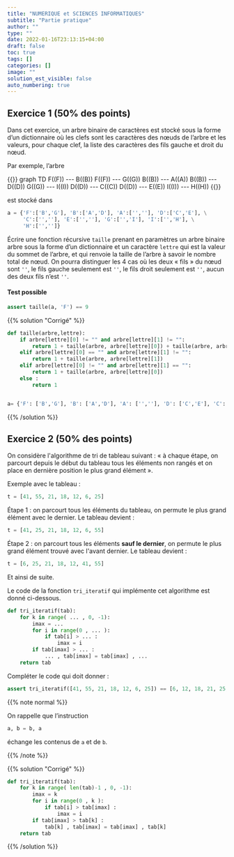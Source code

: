 ```yaml
---
title: "NUMERIQUE et SCIENCES INFORMATIQUES"
subtitle: "Partie pratique"
author: ""
type: ""
date: 2022-01-16T23:13:15+04:00
draft: false
toc: true
tags: []
categories: []
image: ""
solution_est_visible: false
auto_numbering: true
---
```


## Exercice 1 (50% des points)

Dans cet exercice, un arbre binaire de caractères est stocké sous la forme d’un dictionnaire où les clefs sont les caractères des nœuds de l’arbre et les valeurs, pour chaque clef, la liste des caractères des fils gauche et droit du nœud.

Par exemple, l’arbre

{{<mermaid>}}
graph TD
    F((F)) --- B((B))
    F((F)) --- G((G))
    B((B)) --- A((A))
    B((B)) --- D((D))
    G((G)) --- I((I))
    D((D)) --- C((C))
    D((D)) --- E((E))
    I((I)) --- H((H))
{{</mermaid>}}

est stocké dans

```python
a = {'F':['B','G'], 'B':['A','D'], 'A':['',''], 'D':['C','E'], \
     'C':['',''], 'E':['',''], 'G':['','I'], 'I':['','H'], \
     'H':['','']}
```

Écrire une fonction récursive `taille` prenant en paramètres un arbre binaire arbre sous la forme d’un dictionnaire et un caractère `lettre` qui est la valeur du sommet de l’arbre, et qui renvoie la taille de l’arbre à savoir le nombre total de nœud.
On pourra distinguer les 4 cas où les deux « fils » du nœud sont `''`, le fils gauche seulement est `''`, le fils droit seulement est `''`, aucun des deux fils n’est `''`.

#### Test possible

```python
assert taille(a, 'F') == 9
```

{{% solution "Corrigé" %}}

```python
def taille(arbre,lettre):
    if arbre[lettre][0] != "" and arbre[lettre][1] != "":
        return 1 + taille(arbre, arbre[lettre][0]) + taille(arbre, arbre[lettre][1])
    elif arbre[lettre][0] == "" and arbre[lettre][1] != "":
        return 1 + taille(arbre, arbre[lettre][1])
    elif arbre[lettre][0] != "" and arbre[lettre][1] == "":
        return 1 + taille(arbre, arbre[lettre][0])
    else :
        return 1


a= {'F': ['B','G'], 'B': ['A','D'], 'A': ['',''], 'D': ['C','E'], 'C': ['',''], 'E': ['',''], 'G': ['','I'], 'I': ['','H'],'H': ['','']}
```

{{% /solution %}}

## Exercice 2 (50% des points)

On considère l'algorithme de tri de tableau suivant : « à chaque étape, on parcourt depuis le début du tableau tous les éléments non rangés et on place en dernière position le plus grand élément ».

Exemple avec le tableau :

```python
t = [41, 55, 21, 18, 12, 6, 25]
```

Étape 1
: on parcourt tous les éléments du tableau, on permute le plus grand élément avec le dernier. Le tableau devient&nbsp;:

```python
t = [41, 25, 21, 18, 12, 6, 55]
```

Étape 2
: on parcourt tous les éléments **sauf le dernier**, on permute le plus grand élément
trouvé avec l'avant dernier. Le tableau devient&nbsp;:

```python
t = [6, 25, 21, 18, 12, 41, 55]
```

Et ainsi de suite.

Le code de la fonction `tri_iteratif` qui implémente cet algorithme est donné ci-dessous.

```python
def tri_iteratif(tab):
    for k in range( ... , 0, -1):
        imax = ...
        for i in range(0 , ... ):
            if tab[i] > ... :
                imax = i
        if tab[imax] > ... :
            ... , tab[imax] = tab[imax] , ...
    return tab
```

Compléter le code qui doit donner :

```python
assert tri_iteratif([41, 55, 21, 18, 12, 6, 25]) == [6, 12, 18, 21, 25, 41, 55]
```

{{% note normal %}}

On rappelle que l’instruction

```python
a, b = b, a
```

échange les contenus de `a` et de `b`.

{{% /note %}}

{{% solution "Corrigé" %}}

```python
def tri_iteratif(tab):
    for k in range( len(tab)-1 , 0, -1):
        imax = k
        for i in range(0 , k ):
            if tab[i] > tab[imax] :
                imax = i
        if tab[imax] > tab[k] :
            tab[k] , tab[imax] = tab[imax] , tab[k]
    return tab
```

{{% /solution %}}
